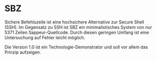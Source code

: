 # SBZ

Sichere Befehlszeile ist eine hochsichere Alternative zur Secure Shell (SSH).
Im Gegensatz zu SSH ist SBZ ein minimalistisches System von nur 5371 Zeilen
Sappeur-Quellcode.
Durch diesen geringen Umfang ist eine Untersuchung auf Fehler leicht möglich.

Die Version 1.0 ist ein Technologie-Demonstrator und soll vor allem das
Prinzip aufzeigen. 
